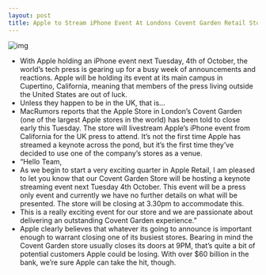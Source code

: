 ```yaml
---
layout: post
title: Apple to Stream iPhone Event At Londons Covent Garden Retail Store
---
```

![img](http://media.idownloadblog.com/wp-content/uploads/2011/09/Covent-garden.png)
* With Apple holding an iPhone event next Tuesday, 4th of October, the world’s tech press is gearing up for a busy week of announcements and reactions. Apple will be holding its event at its main campus in Cupertino, California, meaning that members of the press living outside the United States are out of luck.
* Unless they happen to be in the UK, that is…
* MacRumors reports that the Apple Store in London’s Covent Garden (one of the largest Apple stores in the world) has been told to close early this Tuesday. The store will livestream Apple’s iPhone event from California for the UK press to attend. It’s not the first time Apple has streamed a keynote across the pond, but it’s the first time they’ve decided to use one of the company’s stores as a venue.
* “Hello Team,
* As we begin to start a very exciting quarter in Apple Retail, I am pleased to let you know that our Covent Garden Store will be hosting a keynote streaming event next Tuesday 4th October. This event will be a press only event and currently we have no further details on what will be presented. The store will be closing at 3.30pm to accommodate this.
* This is a really exciting event for our store and we are passionate about delivering an outstanding Covent Garden experience.”
* Apple clearly believes that whatever its going to announce is important enough to warrant closing one of its busiest stores. Bearing in mind the Covent Garden store usually closes its doors at 9PM, that’s quite a bit of potential customers Apple could be losing. With over $60 billion in the bank, we’re sure Apple can take the hit, though.

